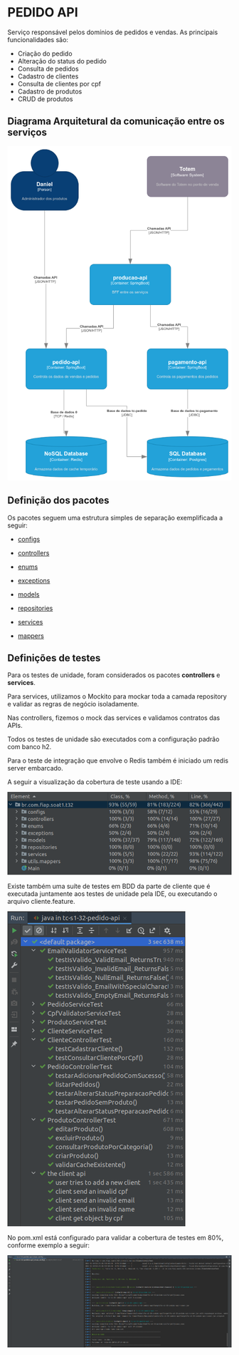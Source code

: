 # PEDIDO API

Serviço responsável pelos domínios de pedidos e vendas. 
As principais funcionalidades são: 

- Criação do pedido
- Alteração do status do pedido
- Consulta de pedidos
- Cadastro de clientes
- Consulta de clientes por cpf
- Cadastro de produtos
- CRUD de produtos

## Diagrama Arquitetural da comunicação entre os serviços

![diagrama](tc-s1-32-entrega4-v2.drawio.png)

## Definição dos pacotes

Os pacotes seguem uma estrutura simples de separação exemplificada a seguir:

- [configs](src%2Fmain%2Fjava%2Fbr%2Fcom%2Ffiap%2Fsoat1%2Ft32%2Fconfigs)

- [controllers](src%2Fmain%2Fjava%2Fbr%2Fcom%2Ffiap%2Fsoat1%2Ft32%2Fcontrollers)

- [enums](src%2Fmain%2Fjava%2Fbr%2Fcom%2Ffiap%2Fsoat1%2Ft32%2Fenums)

- [exceptions](src%2Fmain%2Fjava%2Fbr%2Fcom%2Ffiap%2Fsoat1%2Ft32%2Fexceptions)

- [models](src%2Fmain%2Fjava%2Fbr%2Fcom%2Ffiap%2Fsoat1%2Ft32%2Fmodels)

- [repositories](src%2Fmain%2Fjava%2Fbr%2Fcom%2Ffiap%2Fsoat1%2Ft32%2Frepositories)

- [services](src%2Fmain%2Fjava%2Fbr%2Fcom%2Ffiap%2Fsoat1%2Ft32%2Fservices)

- [mappers](src%2Fmain%2Fjava%2Fbr%2Fcom%2Ffiap%2Fsoat1%2Ft32%2Futils%2Fmappers)

## Definições de testes

Para os testes de unidade, foram considerados os pacotes <b>controllers</b> e <b>services</b>.

Para services, utilizamos o Mockito para mockar toda a camada repository e validar as regras de negócio isoladamente.

Nas controllers, fizemos o mock das services e validamos contratos das APIs.

Todos os testes de unidade são executados com a configuração padrão com banco h2.

Para o teste de integração que envolve o Redis também é iniciado um redis server embarcado.

A seguir a visualização da cobertura de teste usando a IDE:

![coverage-idea](coverage-idea.png)

Existe também uma suíte de testes em BDD da parte de cliente que é executada juntamente aos testes de unidade pela IDE, ou executando o arquivo cliente.feature.

![testes-executando-ide](testes-executando-ide.png)

No pom.xml está configurado para validar a cobertura de testes em 80%, conforme exemplo a seguir:

![jacoco-coverage](jacoco-coverage-check.png)
